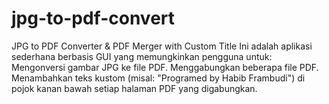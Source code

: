 # jpg-to-pdf-convert
JPG to PDF Converter &amp; PDF Merger with Custom Title Ini adalah aplikasi sederhana berbasis GUI yang memungkinkan pengguna untuk:  Mengonversi gambar JPG ke file PDF. Menggabungkan beberapa file PDF. Menambahkan teks kustom (misal: "Programed by Habib Frambudi") di pojok kanan bawah setiap halaman PDF yang digabungkan.
